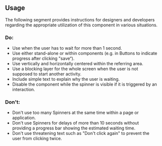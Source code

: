 <ComponentHeading name="Spinner"></ComponentHeading>

<TableOfContents></TableOfContents>

## Usage

The following segment provides instructions for designers and developers regarding the appropriate utilization of this
component in various situations.

### Do:

- Use when the user has to wait for more than 1 second.
- Use either stand-alone or within components (e.g. in Buttons to indicate progress after clicking "save“).
- Use vertically and horizontally centered within the referring area.
- Use a blocking layer for the whole screen when the user is not supposed to start another activity.
- Include simple text to explain why the user is waiting.
- Disable the component while the spinner is visible if it is triggered by an interaction.

### Don't:

- Don't use too many Spinners at the same time within a page or application.
- Don't use Spinners for delays of more than 10 seconds without providing a progress bar showing the estimated waiting
  time.
- Don't use threatening text such as "Don't click again" to prevent the user from clicking twice.
